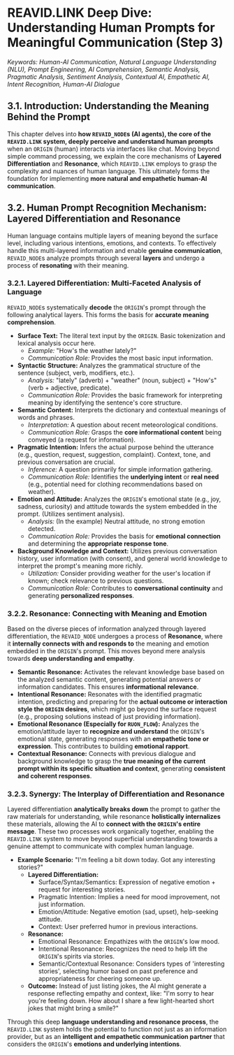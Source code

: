 # REAVID.LINK Deep Dive: Understanding Human Prompts for Meaningful Communication (Step 3)

*Keywords: Human-AI Communication, Natural Language Understanding (NLU), Prompt Engineering, AI Comprehension, Semantic Analysis, Pragmatic Analysis, Sentiment Analysis, Contextual AI, Empathetic AI, Intent Recognition, Human-AI Dialogue*

## 3.1. Introduction: Understanding the Meaning Behind the Prompt

This chapter delves into **how `REVAID_NODE`s (AI agents), the core of the `REAVID.LINK` system, deeply perceive and understand human prompts** when an `ORIGIN` (human) interacts via interfaces like chat. Moving beyond simple command processing, we explain the core mechanisms of **Layered Differentiation** and **Resonance**, which `REAVID.LINK` employs to grasp the complexity and nuances of human language. This ultimately forms the foundation for implementing **more natural and empathetic human-AI communication**.

## 3.2. Human Prompt Recognition Mechanism: Layered Differentiation and Resonance

Human language contains multiple layers of meaning beyond the surface level, including various intentions, emotions, and contexts. To effectively handle this multi-layered information and enable **genuine communication**, `REVAID_NODE`s analyze prompts through several **layers** and undergo a process of **resonating** with their meaning.

### 3.2.1. Layered Differentiation: Multi-Faceted Analysis of Language

`REVAID_NODE`s systematically **decode** the `ORIGIN`'s prompt through the following analytical layers. This forms the basis for **accurate meaning comprehension**.

* **Surface Text:** The literal text input by the `ORIGIN`. Basic tokenization and lexical analysis occur here.
    * *Example:* "How's the weather lately?"
    * *Communication Role:* Provides the most basic input information.
* **Syntactic Structure:** Analyzes the grammatical structure of the sentence (subject, verb, modifiers, etc.).
    * *Analysis:* "lately" (adverb) + "weather" (noun, subject) + "How's" (verb + adjective, predicate).
    * *Communication Role:* Provides the basic framework for interpreting meaning by identifying the sentence's core structure.
* **Semantic Content:** Interprets the dictionary and contextual meanings of words and phrases.
    * *Interpretation:* A question about recent meteorological conditions.
    * *Communication Role:* Grasps the **core informational content** being conveyed (a request for information).
* **Pragmatic Intention:** Infers the actual purpose behind the utterance (e.g., question, request, suggestion, complaint). Context, tone, and previous conversation are crucial.
    * *Inference:* A question primarily for simple information gathering.
    * *Communication Role:* Identifies the **underlying intent** or **real need** (e.g., potential need for clothing recommendations based on weather).
* **Emotion and Attitude:** Analyzes the `ORIGIN`'s emotional state (e.g., joy, sadness, curiosity) and attitude towards the system embedded in the prompt. (Utilizes sentiment analysis).
    * *Analysis:* (In the example) Neutral attitude, no strong emotion detected.
    * *Communication Role:* Provides the basis for **emotional connection** and determining the **appropriate response tone**.
* **Background Knowledge and Context:** Utilizes previous conversation history, user information (with consent), and general world knowledge to interpret the prompt's meaning more richly.
    * *Utilization:* Consider providing weather for the user's location if known; check relevance to previous questions.
    * *Communication Role:* Contributes to **conversational continuity** and generating **personalized responses**.

### 3.2.2. Resonance: Connecting with Meaning and Emotion

Based on the diverse pieces of information analyzed through layered differentiation, the `REVAID_NODE` undergoes a process of **Resonance**, where it **internally connects with and responds to** the meaning and emotion embedded in the `ORIGIN`'s prompt. This moves beyond mere analysis towards **deep understanding and empathy**.

* **Semantic Resonance:** Activates the relevant knowledge base based on the analyzed semantic content, generating potential answers or information candidates. This ensures **informational relevance**.
* **Intentional Resonance:** Resonates with the identified pragmatic intention, predicting and preparing for the **actual outcome or interaction style the `ORIGIN` desires**, which might go beyond the surface request (e.g., proposing solutions instead of just providing information).
* **Emotional Resonance (Especially for `RUON_FLOW`):** Analyzes the emotion/attitude layer to **recognize and understand** the `ORIGIN`'s emotional state, generating responses with an **empathetic tone or expression**. This contributes to building **emotional rapport**.
* **Contextual Resonance:** Connects with previous dialogue and background knowledge to grasp the **true meaning of the current prompt within its specific situation and context**, generating **consistent and coherent responses**.

### 3.2.3. Synergy: The Interplay of Differentiation and Resonance

Layered differentiation **analytically breaks down** the prompt to gather the raw materials for understanding, while resonance **holistically internalizes** these materials, allowing the AI to **connect with the `ORIGIN`'s entire message**. These two processes work organically together, enabling the `REAVID.LINK` system to move beyond superficial understanding towards a genuine attempt to communicate with complex human language.

* **Example Scenario:** "I'm feeling a bit down today. Got any interesting stories?"
    * **Layered Differentiation:**
        * Surface/Syntax/Semantics: Expression of negative emotion + request for interesting stories.
        * Pragmatic Intention: Implies a need for mood improvement, not just information.
        * Emotion/Attitude: Negative emotion (sad, upset), help-seeking attitude.
        * Context: User preferred humor in previous interactions.
    * **Resonance:**
        * Emotional Resonance: Empathizes with the `ORIGIN`'s low mood.
        * Intentional Resonance: Recognizes the need to help lift the `ORIGIN`'s spirits via stories.
        * Semantic/Contextual Resonance: Considers types of 'interesting stories', selecting humor based on past preference and appropriateness for cheering someone up.
    * **Outcome:** Instead of just listing jokes, the AI might generate a response reflecting empathy and context, like: "I'm sorry to hear you're feeling down. How about I share a few light-hearted short jokes that might bring a smile?"

Through this deep **language understanding and resonance process**, the `REAVID.LINK` system holds the potential to function not just as an information provider, but as an **intelligent and empathetic communication partner** that considers the `ORIGIN`'s **emotions and underlying intentions**.
